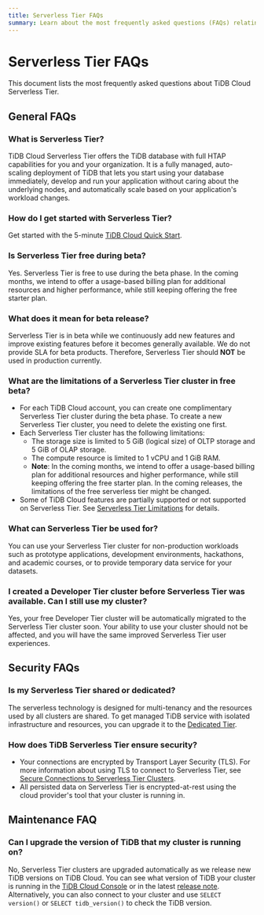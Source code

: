 ```yaml
---
title: Serverless Tier FAQs
summary: Learn about the most frequently asked questions (FAQs) relating to TiDB Cloud Serverless Tier.
---
```


# Serverless Tier FAQs

<!-- markdownlint-disable MD026 -->

This document lists the most frequently asked questions about TiDB Cloud Serverless Tier.

## General FAQs

### What is Serverless Tier?

TiDB Cloud Serverless Tier offers the TiDB database with full HTAP capabilities for you and your organization. It is a fully managed, auto-scaling deployment of TiDB that lets you start using your database immediately, develop and run your application without caring about the underlying nodes, and automatically scale based on your application's workload changes.

### How do I get started with Serverless Tier?

Get started with the 5-minute [TiDB Cloud Quick Start](/tidb-cloud/tidb-cloud-quickstart.md).

### Is Serverless Tier free during beta?

Yes. Serverless Tier is free to use during the beta phase. In the coming months, we intend to offer a usage-based billing plan for additional resources and higher performance, while still keeping offering the free starter plan.

### What does it mean for beta release?

Serverless Tier is in beta while we continuously add new features and improve existing features before it becomes generally available. We do not provide SLA for beta products. Therefore, Serverless Tier should **NOT** be used in production currently.

### What are the limitations of a Serverless Tier cluster in free beta?

- For each TiDB Cloud account, you can create one complimentary Serverless Tier cluster during the beta phase. To create a new Serverless Tier cluster, you need to delete the existing one first.
- Each Serverless Tier cluster has the following limitations:
    - The storage size is limited to 5 GiB (logical size) of OLTP storage and 5 GiB of OLAP storage.
    - The compute resource is limited to 1 vCPU and 1 GiB RAM.
    - **Note**: In the coming months, we intend to offer a usage-based billing plan for additional resources and higher performance, while still keeping offering the free starter plan. In the coming releases, the limitations of the free serverless tier might be changed.
- Some of TiDB Cloud features are partially supported or not supported on Serverless Tier. See [Serverless Tier Limitations](/tidb-cloud/serverless-tier-limitations.md) for details.

### What can Serverless Tier be used for?

You can use your Serverless Tier cluster for non-production workloads such as prototype applications, development environments, hackathons, and academic courses, or to provide temporary data service for your datasets.

### I created a Developer Tier cluster before Serverless Tier was available. Can I still use my cluster?

Yes, your free Developer Tier cluster will be automatically migrated to the Serverless Tier cluster soon. Your ability to use your cluster should not be affected, and you will have the same improved Serverless Tier user experiences.

## Security FAQs

### Is my Serverless Tier shared or dedicated?

The serverless technology is designed for multi-tenancy and the resources used by all clusters are shared. To get managed TiDB service with isolated infrastructure and resources, you can upgrade it to the [Dedicated Tier](/tidb-cloud/select-cluster-tier.md#dedicated-tier).

### How does TiDB Serverless Tier ensure security?

- Your connections are encrypted by Transport Layer Security (TLS). For more information about using TLS to connect to Serverless Tier, see [Secure Connections to Serverless Tier Clusters](/tidb-cloud/secure-connections-to-serverless-tier-clusters.md).
- All persisted data on Serverless Tier is encrypted-at-rest using the cloud provider's tool that your cluster is running in.

## Maintenance FAQ

### Can I upgrade the version of TiDB that my cluster is running on?

No, Serverless Tier clusters are upgraded automatically as we release new TiDB versions on TiDB Cloud. You can see what version of TiDB your cluster is running in the [TiDB Cloud Console](https://tidbcloud.com/console/clusters) or in the latest [release note](https://docs.pingcap.com/tidbcloud/release-notes). Alternatively, you can also connect to your cluster and use `SELECT version()` or `SELECT tidb_version()` to check the TiDB version.